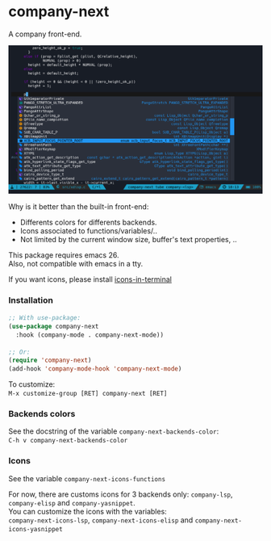 
# company-next

A company front-end.  

![company-next](company-next.png)

Why is it better than the built-in front-end:  
- Differents colors for differents backends.
- Icons associated to functions/variables/..
- Not limited by the current window size, buffer's text properties, ..

This package requires emacs 26.  
Also, not compatible with emacs in a tty.  

If you want icons, please install [icons-in-terminal](https://github.com/sebastiencs/icons-in-terminal)  

### Installation
``` el
;; With use-package:
(use-package company-next
  :hook (company-mode . company-next-mode))

;; Or:
(require 'company-next)
(add-hook 'company-mode-hook 'company-next-mode)
```

To customize:  
`M-x customize-group [RET] company-next [RET]`   

### Backends colors

See the docstring of the variable `company-next-backends-color`:  
`C-h v company-next-backends-color`

### Icons

See the variable `company-next-icons-functions`  

For now, there are customs icons for 3 backends only: `company-lsp`, `company-elisp` and `company-yasnippet`.  
You can customize the icons with the variables:  
`company-next-icons-lsp`, `company-next-icons-elisp` and `company-next-icons-yasnippet`
